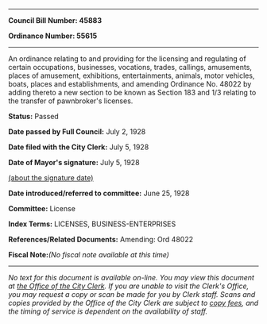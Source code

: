

********

**Council Bill Number: 45883**
   
**Ordinance Number: 55615**
********

 An ordinance relating to and providing for the licensing and regulating of certain occupations, businesses, vocations, trades, callings, amusements, places of amusement, exhibitions, entertainments, animals, motor vehicles, boats, places and establishments, and amending Ordinance No. 48022 by adding thereto a new section to be known as Section 183 and 1/3 relating to the transfer of pawnbroker's licenses.

**Status:** Passed
   
**Date passed by Full Council:** July 2, 1928
   
**Date filed with the City Clerk:** July 5, 1928
   
**Date of Mayor's signature:** July 5, 1928
   
[(about the signature date)](/~public/approvaldate.htm)
   
   
   
**Date introduced/referred to committee:** June 25, 1928
   
**Committee:** License
   
   
**Index Terms:** LICENSES, BUSINESS-ENTERPRISES

**References/Related Documents:** Amending: Ord 48022

**Fiscal Note:**_(No fiscal note available at this time)_
********

_No text for this document is available on-line. You may view this document at [the Office of the City Clerk](http://www.seattle.gov/leg/clerk/contactUs.htm). If you are unable to visit the Clerk's Office, you may request a copy or scan be made for you by Clerk staff. Scans and copies provided by the Office of the City Clerk are subject to [copy fees](http://clerk.seattle.gov/~public/clerkfees.htm), and the timing of service is dependent on the availability of staff._

